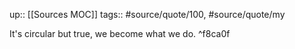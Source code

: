 up:: [[Sources MOC]]
tags:: #source/quote/100, #source/quote/my

It's circular but true, we become what we do. ^f8ca0f

